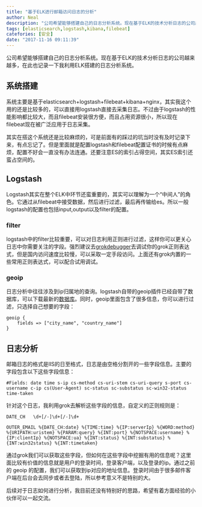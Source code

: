 ```yaml
---
title: "基于ELK进行邮箱访问日志的分析"
author: Neal
description: "公司希望能够搭建自己的日志分析系统。现在基于ELK的技术分析日志的公司越来越多，在此也记录一下我利用ELK搭建的日志分析系统。系统搭建系统主要是基于elasticsearch+logstash+filebeat+kibana+nginx，其实我这个用的还是比较多的，可以直接用logstash直接去采集日志。不过由于logstash的性能影响都比较大，而且filebeat安装很方便，而且占用资源很小，"
tags: [elasticsearch,logstash,kibana,filebeat]
catefories: [安全]
date: "2017-11-16 09:11:39"
---
```

公司希望能够搭建自己的日志分析系统。现在基于ELK的技术分析日志的公司越来越多，在此也记录一下我利用ELK搭建的日志分析系统。

## 系统搭建
系统主要是基于elasticsearch+logstash+filebeat+kibana+nginx，其实我这个用的还是比较多的，可以直接用logstash直接去采集日志。不过由于logstash的性能影响都比较大，而且filebeat安装很方便，而且占用资源很小，所以现在filebeat现在被广泛应用于日志采集。

其实在搭这个系统还是比较麻烦的，可是前面有的踩过的坑当时没有及时记录下来，有点忘记了。但是里面就是配置logstash和filebeat配置证书的时候有点麻烦，配置不好会一直没有办法连通。还要注意ES的索引占得空间，其实ES索引还蛮占空间的。

## Logstash
Logstash其实在整个ELK中环节还蛮重要的，其实可以理解为一个“中间人”的角色。它通过从filebeat中接受数据，然后进行过滤，最后再传输给es。所以一般logstash的配置也包括input,output以及filter的配置。

### filter
logstash中的filter比较重要，可以对日志利用正则进行过滤，这样你可以更关心日志中你需要关注的字段。强烈建议去[grokdebugger](http://grokdebug.herokuapp.com/patterns)去调试你的grok正则表达式，但是国内访问速度比较慢，可以采取一定手段访问。上面还有grok内置的一些常用正则表达式，可以配合试用调试。

### geoip
日志分析中往往涉及到ip归属地的查询。logstash自带的geoip插件已经自带了数据库，可以下载最新的[数据库](https://dev.maxmind.com/geoip/legacy/geolite/)。同时，geoip里面包含了很多信息，你可以进行过滤，只选择自己想要的字段：
```
geoip {
    fields => ["city_name", "country_name"]
}
```

## 日志分析
邮箱日志的格式是IIS的日至格式，日志是由空格分割开的一些字段信息。主要的字段包含以下这些字段信息：

```
#Fields: date time s-ip cs-method cs-uri-stem cs-uri-query s-port cs-username c-ip cs(User-Agent) sc-status sc-substatus sc-win32-status time-taken
```

针对这个日志，我利用grok去解析这些字段的信息，自定义的正则规则是：

```
DATE_CH   \d+[/-]\d+[/-]\d+

OUTER_EMAIL %{DATE_CH:date} %{TIME:time} %{IP:serverIp} %{WORD:method} %{URIPATH:uristem} %{PARAM:query} %{INT:port} %{NOTSPACE:username} %{IP:clientIp} %{NOTSPACE:ua} %{INT:status} %{INT:substatus} %{INT:win32status} %{INT:timetaken}
```

通过grok我们可以获取这些字段，但如何在这些字段中挖掘有用的信息呢？这里面比较有价值的信息就是用户的登录时间，登录客户端，以及登录的ip。通过之前的 geoip 的配置，我们可以获取到ip对应的地址信息。登录时间由于很多邮件客户端在后台会去同步或者去登陆，所以参考意义不是特别的大。

后续对于日志如何进行分析，我目前还没有特别好的思路，希望有着方面经验的小伙伴可以一起交流。


